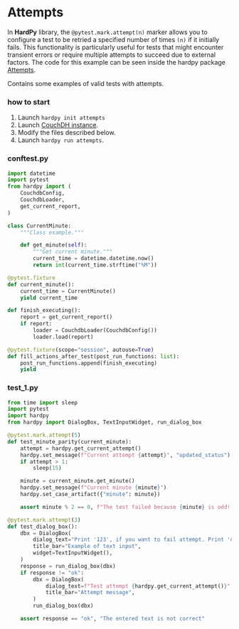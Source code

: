 # Attempts

In **HardPy** library, the `@pytest.mark.attempt(n)` marker allows you to configure a test to be retried a specified number of times `(n)` if it initially fails. 
This functionality is particularly useful for tests that might encounter transient errors or require multiple attempts to succeed due to external factors.
The code for this example can be seen inside the hardpy package 
[Attempts](https://github.com/everypinio/hardpy/tree/main/examples/attempts).

Contains some examples of valid tests with attempts.

### how to start

1. Launch `hardpy init attempts`
2. Launch [CouchDH instance](../documentation/database.md#couchdb-instance).
3. Modify the files described below.
4. Launch `hardpy run attempts`.

### conftest.py

```python
import datetime
import pytest
from hardpy import (
    CouchdbConfig,
    CouchdbLoader,
    get_current_report,
)

class CurrentMinute:
    """Class example."""

    def get_minute(self):
        """Get current minute."""
        current_time = datetime.datetime.now()
        return int(current_time.strftime("%M"))

@pytest.fixture
def current_minute():
    current_time = CurrentMinute()
    yield current_time

def finish_executing():
    report = get_current_report()
    if report:
        loader = CouchdbLoader(CouchdbConfig())
        loader.load(report)

@pytest.fixture(scope="session", autouse=True)
def fill_actions_after_test(post_run_functions: list):
    post_run_functions.append(finish_executing)
    yield
```


### test_1.py

```python
from time import sleep
import pytest
import hardpy
from hardpy import DialogBox, TextInputWidget, run_dialog_box

@pytest.mark.attempt(5)
def test_minute_parity(current_minute):
    attempt = hardpy.get_current_attempt()
    hardpy.set_message(f"Current attempt {attempt}", "updated_status")
    if attempt > 1:
        sleep(15)

    minute = current_minute.get_minute()
    hardpy.set_message(f"Current minute {minute}")
    hardpy.set_case_artifact({"minute": minute})

    assert minute % 2 == 0, f"The test failed because {minute} is odd! Try again!"

@pytest.mark.attempt(3)
def test_dialog_box():
    dbx = DialogBox(
        dialog_text="Print '123', if you want to fail attempt. Print 'ok', if you want to pass attempt. ",
        title_bar="Example of text input",
        widget=TextInputWidget(),
    )
    response = run_dialog_box(dbx)
    if response != "ok":
        dbx = DialogBox(
            dialog_text=f"Test attempt {hardpy.get_current_attempt()}",
            title_bar="Attempt message",
        )
        run_dialog_box(dbx)

    assert response == "ok", "The entered text is not correct"
```